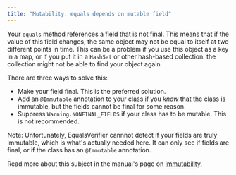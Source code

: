 ```yaml
---
title: "Mutability: equals depends on mutable field"
---
```

Your `equals` method references a field that is not final. This means that if the value of this field changes, the same object may not be equal to itself at two different points in time. This can be a problem if you use this object as a key in a map, or if you put it in a `HashSet` or other hash-based collection: the collection might not be able to find your object again.

There are three ways to solve this:

* Make your field final. This is the preferred solution.
* Add an `@Immutable` annotation to your class if you _know_ that the class is immutable, but the fields cannot be final for some reason.
* Suppress `Warning.NONFINAL_FIELDS` if your class has to be mutable. This is not recommended.

Note: Unfortunately, EqualsVerifier cannnot detect if your fields are truly immutable, which is what's actually needed here. It can only see if fields are final, or if the class has an `@Immutable` annotation. 

Read more about this subject in the manual's page on [immutability](/equalsverifier/manual/immutability).


